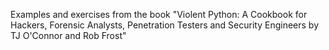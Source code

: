 Examples and exercises from the book "Violent Python: A Cookbook for Hackers, Forensic Analysts, Penetration Testers and Security Engineers by TJ O'Connor and Rob Frost"

